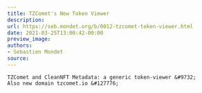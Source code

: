 ```yaml
---
title: TZComet's New Token Viewer
description:
url: https://seb.mondet.org/b/0012-tzcomet-token-viewer.html
date: 2021-03-25T13:00:42-00:00
preview_image:
authors:
- Sebastien Mondet
source:
---
```



    TZComet and CleanNFT Metadata: a generic token-viewer &#9732;
    Also new domain tzcomet.io &#127776;
   
